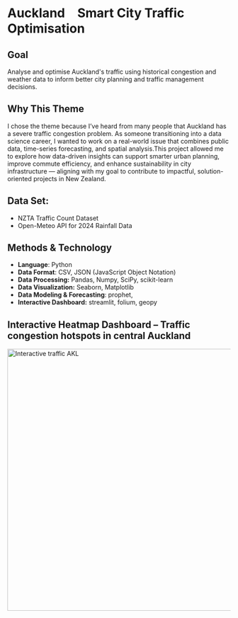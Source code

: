 # Auckland　Smart City Traffic Optimisation
## **Goal**
Analyse and optimise Auckland's traffic using historical congestion and weather data to inform better city planning and traffic management decisions.
## Why This Theme
I chose the theme because I’ve heard from many people that Auckland has a severe traffic congestion problem. As someone transitioning into a data science career, I wanted to work on a real-world issue that combines public data, time-series forecasting, and spatial analysis.This project allowed me to explore how data-driven insights can support smarter urban planning, improve commute efficiency, and enhance sustainability in city infrastructure — aligning with my goal to contribute to impactful, solution-oriented projects in New Zealand.
## **Data Set:**
- NZTA Traffic Count Dataset
- Open-Meteo API for 2024 Rainfall Data
## **Methods & Technology**
- **Language**: Python
- **Data Format**: CSV, JSON (JavaScript Object Notation)
- **Data Processing:** Pandas, Numpy, SciPy, scikit-learn 
- **Data Visualization:** Seaborn, Matplotlib
- **Data Modeling & Forecasting**: prophet,
- **Interactive Dashboard:** streamlit, folium, geopy

## **Interactive Heatmap Dashboard – Traffic congestion hotspots in central Auckland**
<img width="592" alt="Interactive traffic AKL" src="https://github.com/user-attachments/assets/55df5717-3401-4f37-8208-4013f3c711d3" />


